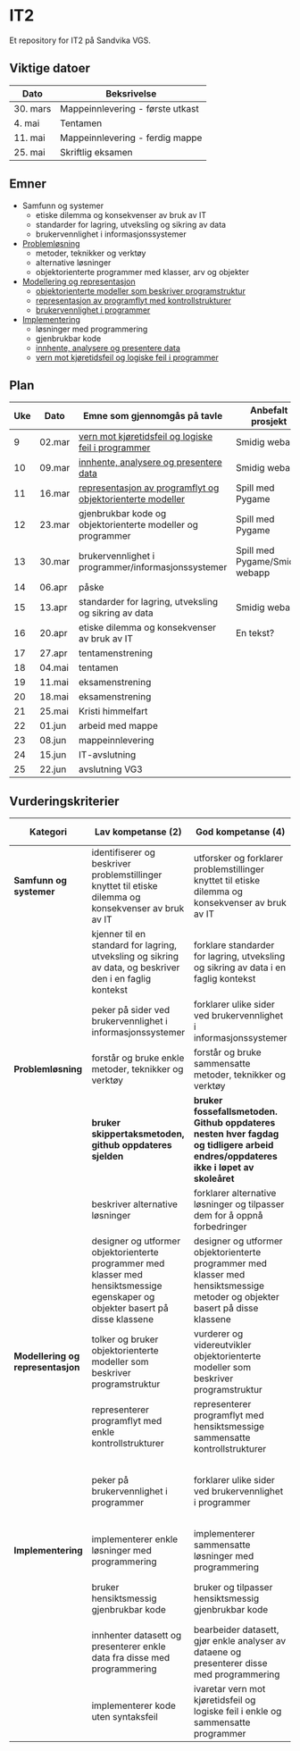 # IT2

Et repository for IT2 på Sandvika VGS.

## Viktige datoer

| Dato     | Beksrivelse                      |
| -------- | -------------------------------- |
| 30. mars | Mappeinnlevering - første utkast |
| 4. mai   | Tentamen                         |
| 11. mai  | Mappeinnlevering - ferdig mappe  |
| 25. mai  | Skriftlig eksamen                |


## Emner

- Samfunn og systemer
  - etiske dilemma og konsekvenser av bruk av IT
  - standarder for lagring, utveksling og sikring av data
  - brukervennlighet i informasjonssystemer
- [Problemløsning](problemlosning/readme.md)
  - metoder, teknikker og verktøy
  - alternative løsninger
  - objektorienterte programmer med klasser, arv og objekter
- [Modellering og representasjon](modellering-og-representasjon/readme.md)
  - [objektorienterte modeller som beskriver programstruktur](modellering-og-representasjon/readme.md#objektorienterte-modeller-som-beskriver-programstruktur)
  - [representasjon av programflyt med kontrollstrukturer](modellering-og-representasjon/readme.md#representasjon-av-programflyt-med-kontrollstrukturer)
  - [brukervennlighet i programmer](modellering-og-representasjon/readme.md#brukervennlighet-i-programmer)
- [Implementering](implementering/readme.md)
  - løsninger med programmering
  - gjenbrukbar kode
  - [innhente, analysere og presentere data](implementering/readme.md#innhente-analysere-og-presentere-data)
  - [vern mot kjøretidsfeil og logiske feil i programmer](./implementering/readme.md#vern-mot-kjøretidsfeil-og-logiske-feil-i-programmer)


## Plan

| Uke | Dato   | Emne som gjennomgås på tavle                                                                                                          | Anbefalt prosjekt              |
| --- | ------ | ------------------------------------------------------------------------------------------------------------------------------------- | ------------------------------ |
| 9   | 02.mar | [vern mot kjøretidsfeil og logiske feil i programmer](./implementering/readme.md#vern-mot-kjøretidsfeil-og-logiske-feil-i-programmer) | Smidig webapp                  |
| 10  | 09.mar | [innhente, analysere og presentere data](implementering/readme.md#innhente-analysere-og-presentere-data)                              | Smidig webapp                  |
| 11  | 16.mar | [representasjon av programflyt og objektorienterte modeller](modellering-og-representasjon/readme.md)                                                                            | Spill med Pygame               |
| 12  | 23.mar | gjenbrukbar kode og objektorienterte modeller og programmer                                                                           | Spill med Pygame               |
| 13  | 30.mar | brukervennlighet i programmer/informasjonssystemer                                                                                    | Spill med Pygame/Smidig webapp |
| 14  | 06.apr | påske                                                                                                                                 |                                |
| 15  | 13.apr | standarder for lagring, utveksling og sikring av data                                                                                 | Smidig webapp                  |
| 16  | 20.apr | etiske dilemma og konsekvenser av bruk av IT                                                                                          | En tekst?                      |
| 17  | 27.apr | tentamenstrening                                                                                                                      |                                |
| 18  | 04.mai | tentamen                                                                                                                              |                                |
| 19  | 11.mai | eksamenstrening                                                                                                                       |                                |
| 20  | 18.mai | eksamenstrening                                                                                                                       |                                |
| 21  | 25.mai | Kristi himmelfart                                                                                                                     |                                |
| 22  | 01.jun | arbeid med mappe                                                                                                                      |                                |
| 23  | 08.jun | mappeinnlevering                                                                                                                      |                                |
| 24  | 15.jun | IT-avslutning                                                                                                                         |                                |
| 25  | 22.jun | avslutning VG3                                                                                                                        |                                |

## Vurderingskriterier

| Kategori                          | Lav kompetanse (2)                                                                                                               | God kompetanse (4)                                                                                                                 | Utmerket kompetanse (6)                                                                                               |
| --------------------------------- | -------------------------------------------------------------------------------------------------------------------------------- | ---------------------------------------------------------------------------------------------------------------------------------- | --------------------------------------------------------------------------------------------------------------------- |
| **Samfunn og systemer**           | identifiserer og beskriver problemstillinger knyttet til etiske dilemma og konsekvenser av bruk av IT                            | utforsker og forklarer problemstillinger knyttet til etiske dilemma og konsekvenser av bruk av IT                                  | utforsker og vurderer problemstillinger knyttet til etiske dilemma og konsekvenser av bruk av IT ved kritisk drøfting |
|                                   | kjenner til en standard for lagring, utveksling og sikring av data, og beskriver den i en faglig kontekst                        | forklare standarder for lagring, utveksling og sikring av data i en faglig kontekst                                                | gjør rede for standarder for lagring, utveksling og sikring av data med faglige begrunnelser og forklaringer          |
|                                   | peker på sider ved brukervennlighet i informasjonssystemer                                                                       | forklarer ulike sider ved brukervennlighet i informasjonssystemer                                                                  | vurderer brukervennlighet i informasjonssystemer                                                                      |
| **Problemløsning**                | forstår og bruke enkle metoder, teknikker og verktøy                                                                             | forstår og bruke sammensatte metoder, teknikker og verktøy                                                                         | hensiktsmessig anvende avanserte metoder, teknikker og verktøy                                                        |
|                                   | **bruker skippertaksmetoden, github oppdateres sjelden**                                                                         | **bruker fossefallsmetoden. Github oppdateres nesten hver fagdag og tidligere arbeid endres/oppdateres ikke i løpet av skoleåret** | **arbeider smidig. Github oppdateres hver fagdag og tidligere arbeid endres/oppdateres i løpet av skoleåret**         |
|                                   | beskriver alternative løsninger                                                                                                  | forklarer alternative løsninger og tilpasser dem for å oppnå forbedringer                                                          | grundig vurderer alternative løsninger og gjøre hensiktsmessige valg                                                  |
|                                   | designer og utformer objektorienterte programmer med klasser med hensiktsmessige egenskaper og objekter basert på disse klassene | designer og utformer objektorienterte programmer med klasser med hensiktsmessige metoder og objekter basert på disse klassene      | designer og utformer objektorienterte programmer med klasser med hensiktsmessig arv og objekter basert på de klassene |
| **Modellering og representasjon** | tolker og bruker objektorienterte modeller som beskriver programstruktur                                                         | vurderer og videreutvikler objektorienterte modeller som beskriver programstruktur                                                 | forbedre og lager komplette objektorienterte modeller som beskriver programstruktur                                   |
|                                   | representerer programflyt med enkle kontrollstrukturer                                                                           | representerer programflyt med hensiktsmessige sammensatte kontrollstrukturer                                                       | representerer programflyt med hensiktsmessige og effektive avanserte kontrollstrukturer                               |
|                                   | peker på brukervennlighet i programmer                                                                                           | forklarer ulike sider ved brukervennlighet i programmer                                                                            | vurderer brukervennlighet i programmer og foreslår hensiktsmessige forbedringer                                       |
| **Implementering**                | implementerer enkle løsninger med programmering                                                                                  | implementerer sammensatte løsninger med programmering                                                                              | implementerer avanserte løsninger med programmering                                                                   |
|                                   | bruker hensiktsmessig gjenbrukbar kode                                                                                           | bruker og tilpasser hensiktsmessig gjenbrukbar kode                                                                                | bruker, tilpasser og utvikler hensiktsmessig gjenbrukbar kode                                                         |
|                                   | innhenter datasett og presenterer enkle data fra disse med programmering                                                         | bearbeider datasett, gjør enkle analyser av dataene og presenterer disse med programmering                                         | gjør sammensatte analyser av datasett og presenterer disse med programmering                                          |
|                                   | implementerer kode uten syntaksfeil                                                                                              | ivaretar vern mot kjøretidsfeil og logiske feil i enkle og sammensatte programmer                                                  | ivaretar vern mot kjøretidsfeil og logiske feil i avanserte programmer                                                |


